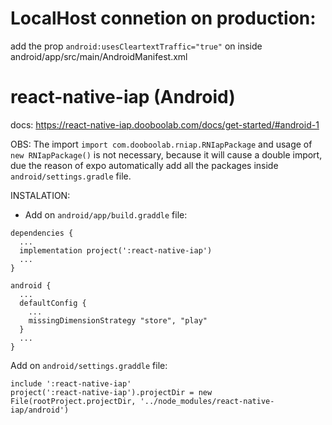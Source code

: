 # LocalHost connetion on production:

add the prop `android:usesCleartextTraffic="true"` on <application /> inside android/app/src/main/AndroidManifest.xml

# react-native-iap (Android)

docs: https://react-native-iap.dooboolab.com/docs/get-started/#android-1

OBS: The import `import com.dooboolab.rniap.RNIapPackage` and usage of `new RNIapPackage()` is not necessary, because it will cause a double import, due the reason of expo automatically add all the packages inside `android/settings.gradle` file.

INSTALATION:

- Add on `android/app/build.graddle` file:

```
dependencies {
  ...
  implementation project(':react-native-iap')
  ...
}
```
```
android {
  ...
  defaultConfig {
    ...
    missingDimensionStrategy "store", "play"
  }
  ...
}
```

Add on `android/settings.graddle` file:

```
include ':react-native-iap'
project(':react-native-iap').projectDir = new File(rootProject.projectDir, '../node_modules/react-native-iap/android')
```